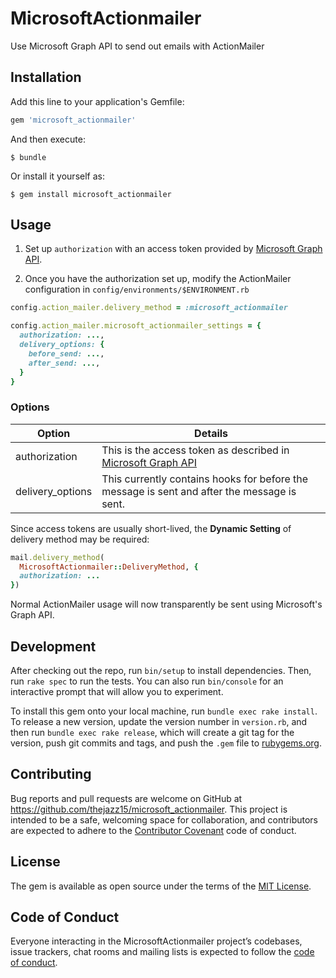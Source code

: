 # MicrosoftActionmailer

Use Microsoft Graph API to send out emails with ActionMailer

## Installation

Add this line to your application's Gemfile:

```ruby
gem 'microsoft_actionmailer'
```

And then execute:

    $ bundle

Or install it yourself as:

    $ gem install microsoft_actionmailer

## Usage

1. Set up `authorization` with an access token provided by [Microsoft Graph API](https://docs.microsoft.com/en-us/graph/auth-overview).

2. Once you have the authorization set up, modify the ActionMailer configuration in `config/environments/$ENVIRONMENT.rb`

```ruby
config.action_mailer.delivery_method = :microsoft_actionmailer

config.action_mailer.microsoft_actionmailer_settings = {
  authorization: ...,
  delivery_options: {
    before_send: ...,
    after_send: ...,
  }
}
```

### Options

| Option | Details |
| ------ | ------- |
| authorization | This is the access token as described in [Microsoft Graph API](https://docs.microsoft.com/en-us/graph/auth-v2-user) |
| delivery_options | This currently contains hooks for before the message is sent and after the message is sent. |

Since access tokens are usually short-lived, the **Dynamic Setting** of delivery method may be required:

```ruby
mail.delivery_method(
  MicrosoftActionmailer::DeliveryMethod, {
  authorization: ...
})
```

Normal ActionMailer usage will now transparently be sent using Microsoft's Graph API.

## Development

After checking out the repo, run `bin/setup` to install dependencies. Then, run `rake spec` to run the tests. You can also run `bin/console` for an interactive prompt that will allow you to experiment.

To install this gem onto your local machine, run `bundle exec rake install`. To release a new version, update the version number in `version.rb`, and then run `bundle exec rake release`, which will create a git tag for the version, push git commits and tags, and push the `.gem` file to [rubygems.org](https://rubygems.org).

## Contributing

Bug reports and pull requests are welcome on GitHub at https://github.com/thejazz15/microsoft_actionmailer. This project is intended to be a safe, welcoming space for collaboration, and contributors are expected to adhere to the [Contributor Covenant](http://contributor-covenant.org) code of conduct.

## License

The gem is available as open source under the terms of the [MIT License](https://opensource.org/licenses/MIT).

## Code of Conduct

Everyone interacting in the MicrosoftActionmailer project’s codebases, issue trackers, chat rooms and mailing lists is expected to follow the [code of conduct](https://github.com/thejazz15/microsoft_actionmailer/blob/master/CODE_OF_CONDUCT.md).
